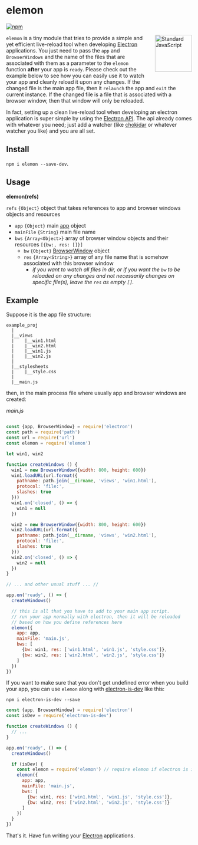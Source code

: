 elemon
======

[![npm](https://img.shields.io/npm/v/elemon.svg?style=flat-square)](https://www.npmjs.com/package/elemon)

<a href="https://github.com/feross/standard" style="float: right; padding: 0 0 20px 20px;"><img src="https://cdn.rawgit.com/feross/standard/master/sticker.svg" alt="Standard JavaScript" width="100" align="right"></a>

`elemon` is a tiny module that tries to provide a simple and yet efficient live-reload tool when developing [Electron](https://github.com/electron/electron) applications. You just need to pass the `app` and `BrowserWindows` and the name of the files that are associated with them as a parameter to the `elemon` function **after** your app is `ready`. Please check out the example below to see how you can easily use it to watch your app and cleanly reload it upon any changes. If the changed
file is the main app file, then it `relaunch` the app and `exit` the current instance. If the changed file is a file that is associated with a browser window, then that window will only be reloaded.

In fact, setting up a clean live-reload tool when developing an electron application is super simple by using the [Electron API](https://github.com/electron/electron/tree/master/docs). The api already comes with whatever you need; just add a watcher (like [chokidar](https://github.com/paulmillr/chokidar) or whatever watcher you like) and you are all set.

Install
-------

  `npm i elemon --save-dev`.

Usage
-----

**elemon(refs)**

`refs` `{Object}` object that takes references to app and browser windows objects and resources
  - `app` `{Object}` main [app](https://github.com/electron/electron/blob/master/docs/api/app.md) object
  - `mainFile` `{String}` main file name
  - `bws` `{Array<Object>}` array of browser window objects and their resources `[{bw:, res: []}]`
    - `bw` `{Object}` [BrowserWindow](https://github.com/electron/electron/blob/master/docs/api/browser-window.md) object
    - `res` `{Array<String>}` array of any file name that is somehow associated with this browser window
      - _if you want to watch all files in dir, or if you want the `bw` to be reloaded on any changes and not necessarily changes on specific file(s), leave the `res` as empty `[]`._

Example
-------

Suppose it is the app file structure:

```
example_proj
  |
  |__views
  |    |__win1.html
  |    |__win2.html
  |    |__win1.js
  |    |__win2.js
  |
  |__stylesheets
  |    |__style.css
  |
  |__main.js

```
then, in the main process file where usually app and browser windows are created:

*main.js*

```js

const {app, BrowserWindow} = require('electron')
const path = require('path')
const url = require('url')
const elemon = require('elemon')

let win1, win2

function createWindows () {
  win1 = new BrowserWindow({width: 800, height: 600})
  win1.loadURL(url.format({
    pathname: path.join(__dirname, 'views', 'win1.html'),
    protocol: 'file:',
    slashes: true
  }))
  win1.on('closed', () => {
    win1 = null
  })

  win2 = new BrowserWindow({width: 800, height: 600})
  win2.loadURL(url.format({
    pathname: path.join(__dirname, 'views', 'win2.html'),
    protocol: 'file:',
    slashes: true
  }))
  win2.on('closed', () => {
    win2 = null
  })
}

// ... and other usual stuff ... //

app.on('ready', () => {
  createWindows()

  // this is all that you have to add to your main app script.
  // run your app normally with electron, then it will be reloaded
  // based on how you define references here
  elemon({
    app: app,
    mainFile: 'main.js',
    bws: [
      {bw: win1, res: ['win1.html', 'win1.js', 'style.css']},
      {bw: win2, res: ['win2.html', 'win2.js', 'style.css']}
    ]
  })
})
```
If you want to make sure that you don't get undefined error when you build your app, you can use `elemon` along with [electron-is-dev](https://github.com/sindresorhus/electron-is-dev) like this:

`npm i electron-is-dev --save`

```js
const {app, BrowserWindow} = require('electron')
const isDev = require('electron-is-dev')

function createWindows () {
  // ...
}

app.on('ready', () => {
  createWindows()

  if (isDev) {
    const elemon = require('elemon') // require elemon if electron is in dev
    elemon({
      app: app,
      mainFile: 'main.js',
      bws: [
        {bw: win1, res: ['win1.html', 'win1.js', 'style.css']},
        {bw: win2, res: ['win2.html', 'win2.js', 'style.css']}
      ]
    })
  }
})
```

That's it. Have fun writing your [Electron](https://github.com/electron/electron) applications.
